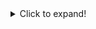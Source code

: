 <details>
    <summary>Click to expand!</summary>

        ### January, 2024
        #### Data Structures
        - Stack :
            - [] Problem : https://leetcode.com/problems/find-the-index-of-the-first-occurrence-in-a-string/description/

        #### Algorithms
        - Rabin Karp Algorithm :
            - [] Problem : https://leetcode.com/problems/find-the-index-of-the-first-occurrence-in-a-string/description/

        #### Pandas
        - Merge :
            - [] Problem : https://leetcode.com/problems/find-the-index-of-the-first-occurrence-in-a-string/description/

        #### Databases
        - Running Sum :
            - [] Problem : https://leetcode.com/problems/find-the-index-of-the-first-occurrence-in-a-string/description/

        ### January, 2024
        #### Data Structures
        - Rabin Karp Algorithm :
            - [x] Problem : https://leetcode.com/problems/find-the-index-of-the-first-occurrence-in-a-string/description/

        #### Algorithms
        - Rabin Karp Algorithm :
            - [x] Problem : https://leetcode.com/problems/find-the-index-of-the-first-occurrence-in-a-string/description/

        #### Pandas
        - Rabin Karp Algorithm :
            - [x] Problem : https://leetcode.com/problems/find-the-index-of-the-first-occurrence-in-a-string/description/

        #### Databases
        - Rabin Karp Algorithm :
            - [x] Problem : https://leetcode.com/problems/find-the-index-of-the-first-occurrence-in-a-string/description/
</details>